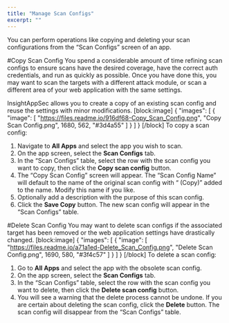 ```yaml
---
title: "Manage Scan Configs"
excerpt: ""
---
```

You can perform operations like copying and deleting your scan configurations from the “Scan Configs” screen of an app. 

#Copy Scan Config
You spend a considerable amount of time refining scan configs to ensure scans have the desired coverage, have the correct auth credentials, and run as quickly as possible. Once you have done this, you may want to scan the targets with a different attack module, or scan a different area of your web application with the same settings. 

InsightAppSec allows you to create a copy of an existing scan config and reuse the settings with minor modifications. 
[block:image]
{
  "images": [
    {
      "image": [
        "https://files.readme.io/916df68-Copy_Scan_Config.png",
        "Copy Scan Config.png",
        1680,
        562,
        "#3d4a55"
      ]
    }
  ]
}
[/block]
To copy a scan config:
1. Navigate to **All Apps** and select the app you wish to scan.
2. On the app screen, select the **Scan Configs** tab.
3. In the “Scan Configs” table, select the row with the scan config you want to copy, then click the **Copy scan config** button. 
4. The “Copy Scan Config” screen will appear. The “Scan Config Name” will default to the name of the original scan config with “ (Copy)” added to the name. Modify this name if you like.
5. Optionally add a description with the purpose of this scan config.
6. Click the **Save Copy** button. The new scan config will appear in the “Scan Configs” table.

#Delete Scan Config
You may want to delete scan configs if the associated target has been removed or the web application settings have drastically changed.
[block:image]
{
  "images": [
    {
      "image": [
        "https://files.readme.io/a71a1ed-Delete_Scan_Config.png",
        "Delete Scan Config.png",
        1690,
        580,
        "#3f4c57"
      ]
    }
  ]
}
[/block]
To delete a scan config:
1. Go to **All Apps** and select the app with the obsolete scan config.
2. On the app screen, select the **Scan Configs** tab.
3. In the “Scan Configs” table, select the row with the scan config you want to delete, then click the **Delete scan config** button. 
4. You will see a warning that the delete process cannot be undone. If you are certain about deleting the scan config, click the **Delete** button. The scan config will disappear from the “Scan Configs” table.